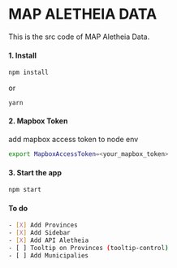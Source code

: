 # MAP ALETHEIA DATA 

This is the src code of MAP Aletheia Data.

#### 1. Install

```sh
npm install
```

or

```sh
yarn
```


#### 2. Mapbox Token
add mapbox access token to node env

```sh
export MapboxAccessToken=<your_mapbox_token>
```

#### 3. Start the app

```sh
npm start
```

#### To do

```sh
- [X] Add Provinces
- [X] Add Sidebar
- [X] Add API Aletheia
- [ ] Tooltip on Provinces (tooltip-control)
- [ ] Add Municipalies
```